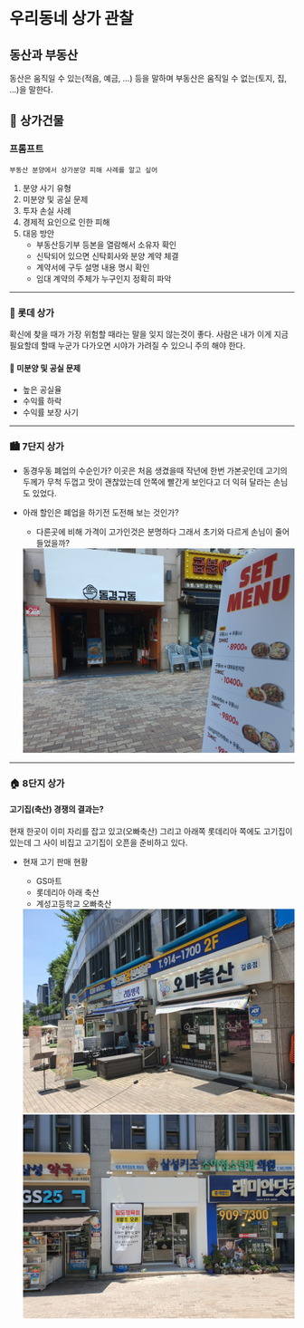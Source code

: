# 우리동네 상가 관찰

## 동산과 부동산
동산은 움직일 수 있는(적음, 예금, ...) 등을 말하며 부동산은 움직일 수 없는(토지, 집, ...)을 말한다.

## 🏬 상가건물

### 프롬프트
```
부동산 분양에서 상가분양 피해 사례를 알고 싶어
```
1. 분양 사기 유형
1. 미분양 및 공실 문제
1. 투자 손실 사례
1. 경제적 요인으로 인한 피해
1. 대응 방안
    * 부동산등기부 등본을 열람해서 소유자 확인
    * 신탁되어 있으면 신탁회사와 분양 계약 체결
    * 계약서에 구두 설명 내용 명시 확인
    * 임대 계약의 주체가 누구인지 정확히 파악

---

### 🏢 롯데 상가
확신에 찾을 때가 가장 위험할 때라는 말을 잊지 않는것이 좋다. 사람은 내가 이게 지금 필요할데 할때 누군가 다가오면 시야가 가려질 수 있으니 주의 해야 한다.

#### 🚫 미분양 및 공실 문제
* 높은 공실율
* 수익률 하락
* 수익률 보장 사기

---

### 🏙️ 7단지 상가

* 동경우동 폐업의 수순인가?
이곳은 처음 생겼을때 작년에 한번 가본곳인데 고기의 두께가 무척 두껍고 맛이 괜찮았는데 안쪽에 빨간게 보인다고 더 익혀 달라는 손님도 있었다.

* 아래 할인은 폐업을 하기전 도전해 보는 것인가?
    - 다른곳에 비해 가격이 고가인것은 분명하다 그래서 초기와 다르게 손님이 줄어 들었을까?

    <img src="동경우동_돈까스_20250712_073532.jpg" width="550">


---


### 🏠 8단지 상가

#### 고기집(축산) 경쟁의 결과는?
현재 한곳이 이미 자리를 잡고 있고(오빠축산) 그리고 아래쪽 롯데리아 쪽에도 고기집이 있는데 그 사이 비집고 고기집이 오픈을 준비하고 있다.

* 현재 고기 판매 현황
    - GS마트
    - 롯데리아 아래 축산
    - 계성고등학교 오빠축산

    <img src="고기집_경쟁결과는_20250710_114949.jpg" width="550">
    <img src="고기집_경쟁결과는_20250710_121944.jpg" width="550">

